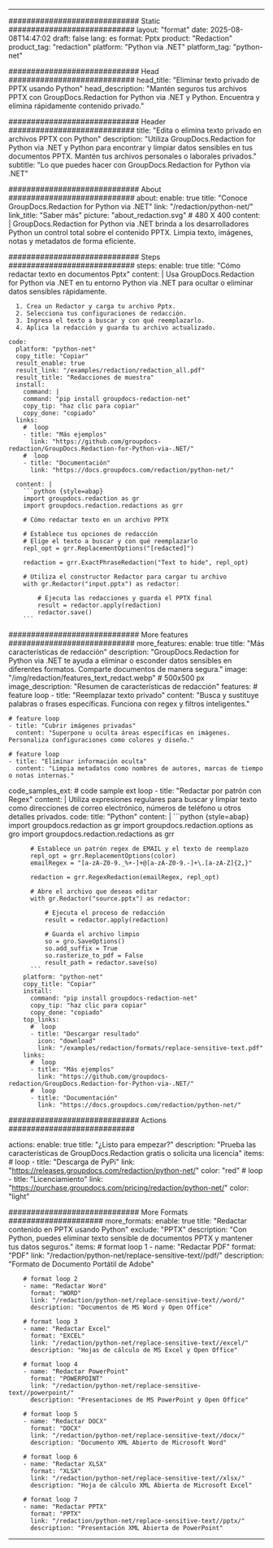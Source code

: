 
---
############################# Static ############################
layout: "format"
date:  2025-08-08T14:47:02
draft: false
lang: es
format: Pptx
product: "Redaction"
product_tag: "redaction"
platform: "Python via .NET"
platform_tag: "python-net"

############################# Head ############################
head_title: "Eliminar texto privado de PPTX usando Python"
head_description: "Mantén seguros tus archivos PPTX con GroupDocs.Redaction for Python via .NET y Python. Encuentra y elimina rápidamente contenido privado."

############################# Header ############################
title: "Edita o elimina texto privado en archivos PPTX con Python" 
description: "Utiliza GroupDocs.Redaction for Python via .NET y Python para encontrar y limpiar datos sensibles en tus documentos PPTX. Mantén tus archivos personales o laborales privados."
subtitle: "Lo que puedes hacer con GroupDocs.Redaction for Python via .NET" 

############################# About ############################
about:
    enable: true
    title: "Conoce GroupDocs.Redaction for Python via .NET"
    link: "/redaction/python-net/"
    link_title: "Saber más"
    picture: "about_redaction.svg" # 480 X 400
    content: |
       GroupDocs.Redaction for Python via .NET brinda a los desarrolladores Python un control total sobre el contenido PPTX. Limpia texto, imágenes, notas y metadatos de forma eficiente.

############################# Steps ############################
steps:
    enable: true
    title: "Cómo redactar texto en documentos Pptx"
    content: |
      Usa GroupDocs.Redaction for Python via .NET en tu entorno Python via .NET para ocultar o eliminar datos sensibles rápidamente.
      
      1. Crea un Redactor y carga tu archivo Pptx.
      2. Selecciona tus configuraciones de redacción.
      3. Ingresa el texto a buscar y con qué reemplazarlo.
      4. Aplica la redacción y guarda tu archivo actualizado.
   
    code:
      platform: "python-net"
      copy_title: "Copiar"
      result_enable: true
      result_link: "/examples/redaction/redaction_all.pdf"
      result_title: "Redacciones de muestra"
      install:
        command: |
        command: "pip install groupdocs-redaction-net"
        copy_tip: "haz clic para copiar"
        copy_done: "copiado"
      links:
        #  loop
        - title: "Más ejemplos"
          link: "https://github.com/groupdocs-redaction/GroupDocs.Redaction-for-Python-via-.NET/"
        #  loop
        - title: "Documentación"
          link: "https://docs.groupdocs.com/redaction/python-net/"
          
      content: |
        ```python {style=abap}
        import groupdocs.redaction as gr
        import groupdocs.redaction.redactions as grr

        # Cómo redactar texto en un archivo PPTX

        # Establece tus opciones de redacción
        # Elige el texto a buscar y con qué reemplazarlo
        repl_opt = grr.ReplacementOptions("[redacted]")
                
        redaction = grr.ExactPhraseRedaction("Text to hide", repl_opt)

        # Utiliza el constructor Redactor para cargar tu archivo
        with gr.Redactor("input.pptx") as redactor:

            # Ejecuta las redacciones y guarda el PPTX final
            result = redactor.apply(redaction)
            redactor.save()
        ```            


############################# More features ############################
more_features:
  enable: true
  title: "Más características de redacción"
  description: "GroupDocs.Redaction for Python via .NET te ayuda a eliminar o esconder datos sensibles en diferentes formatos. Comparte documentos de manera segura."
  image: "/img/redaction/features_text_redact.webp" # 500x500 px
  image_description: "Resumen de características de redacción"
  features:
    # feature loop
    - title: "Reemplazar texto privado"
      content: "Busca y sustituye palabras o frases específicas. Funciona con regex y filtros inteligentes."

    # feature loop
    - title: "Cubrir imágenes privadas"
      content: "Superpone u oculta áreas específicas en imágenes. Personaliza configuraciones como colores y diseño."

    # feature loop
    - title: "Eliminar información oculta"
      content: "Limpia metadatos como nombres de autores, marcas de tiempo o notas internas."
      
  code_samples_ext:
    # code sample ext loop
    - title: "Redactar por patrón con Regex"
      content: |
        Utiliza expresiones regulares para buscar y limpiar texto como direcciones de correo electrónico, números de teléfono u otros detalles privados.
      code:
        title: "Python"
        content: |
          ```python {style=abap}
          import groupdocs.redaction as gr
          import groupdocs.redaction.options as gro
          import groupdocs.redaction.redactions as grr

          # Establece un patrón regex de EMAIL y el texto de reemplazo
          repl_opt = grr.ReplacementOptions(color)
          emailRegex = "[a-zA-Z0-9._%+-]+@[a-zA-Z0-9.-]+\.[a-zA-Z]{2,}"

          redaction = grr.RegexRedaction(emailRegex, repl_opt)

          # Abre el archivo que deseas editar
          with gr.Redactor("source.pptx") as redactor:

              # Ejecuta el proceso de redacción
              result = redactor.apply(redaction)

              # Guarda el archivo limpio
              so = gro.SaveOptions()
              so.add_suffix = True
              so.rasterize_to_pdf = False
              result_path = redactor.save(so)
          ```
        platform: "python-net"
        copy_title: "Copiar"
        install:
          command: "pip install groupdocs-redaction-net"
          copy_tip: "haz clic para copiar"
          copy_done: "copiado"
        top_links:
          #  loop
          - title: "Descargar resultado"
            icon: "download"
            link: "/examples/redaction/formats/replace-sensitive-text.pdf"
        links:
          #  loop
          - title: "Más ejemplos"
            link: "https://github.com/groupdocs-redaction/GroupDocs.Redaction-for-Python-via-.NET/"
          #  loop
          - title: "Documentación"
            link: "https://docs.groupdocs.com/redaction/python-net/"


############################# Actions ############################

actions:
  enable: true
  title: "¿Listo para empezar?"
  description: "Prueba las características de GroupDocs.Redaction gratis o solicita una licencia"
  items:
    #  loop
    - title: "Descarga de PyPi"
      link: "https://releases.groupdocs.com/redaction/python-net/"
      color: "red"
        #  loop
    - title: "Licenciamiento"
      link: "https://purchase.groupdocs.com/pricing/redaction/python-net/"
      color: "light"


############################# More Formats #####################
more_formats:
    enable: true
    title: "Redactar contenido en PPTX usando Python"
    exclude: "PPTX"
    description: "Con Python, puedes eliminar texto sensible de documentos PPTX y mantener tus datos seguros."
    items: 
        # format loop 1
        - name: "Redactar PDF"
          format: "PDF"
          link: "/redaction/python-net/replace-sensitive-text//pdf/"
          description: "Formato de Documento Portátil de Adobe"

        # format loop 2
        - name: "Redactar Word"
          format: "WORD"
          link: "/redaction/python-net/replace-sensitive-text//word/"
          description: "Documentos de MS Word y Open Office"
          
        # format loop 3
        - name: "Redactar Excel"
          format: "EXCEL"
          link: "/redaction/python-net/replace-sensitive-text//excel/"
          description: "Hojas de cálculo de MS Excel y Open Office"

        # format loop 4
        - name: "Redactar PowerPoint"
          format: "POWERPOINT"
          link: "/redaction/python-net/replace-sensitive-text//powerpoint/"
          description: "Presentaciones de MS PowerPoint y Open Office"

        # format loop 5
        - name: "Redactar DOCX"
          format: "DOCX"
          link: "/redaction/python-net/replace-sensitive-text//docx/"
          description: "Documento XML Abierto de Microsoft Word"
          
        # format loop 6
        - name: "Redactar XLSX"
          format: "XLSX"
          link: "/redaction/python-net/replace-sensitive-text//xlsx/"
          description: "Hoja de cálculo XML Abierta de Microsoft Excel"
          
        # format loop 7
        - name: "Redactar PPTX"
          format: "PPTX"
          link: "/redaction/python-net/replace-sensitive-text//pptx/"
          description: "Presentación XML Abierta de PowerPoint"


---